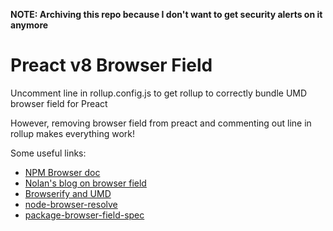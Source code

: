 **NOTE: Archiving this repo because I don't want to get security alerts on it anymore**

# Preact v8 Browser Field

Uncomment line in rollup.config.js to get rollup to correctly bundle UMD browser field for Preact

However, removing browser field from preact and commenting out line in rollup makes everything work!

Some useful links:

- [NPM Browser doc](https://docs.npmjs.com/files/package.json#browser)
- [Nolan's blog on browser field](https://nolanlawson.com/2017/01/09/how-to-write-a-javascript-package-for-both-node-and-the-browser/)
- [Browserify and UMD](https://dontkry.com/posts/code/browserify-and-the-universal-module-definition.html)
- [node-browser-resolve](https://github.com/defunctzombie/node-browser-resolve)
- [package-browser-field-spec](https://github.com/defunctzombie/package-browser-field-spec)
